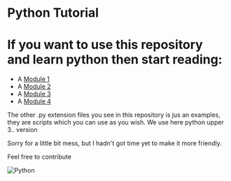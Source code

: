 # Python Tutorial

# If you want to use this repository and learn python then start reading: 

* A [Module 1](module1.txt)
* A [Module 2](module2.txt)
* A [Module 3](module3.txt)
* A [Module 4](module4.txt)


The other .py extension files you see in this repository is jus an examples, they are scripts which you can use as you wish.
We use here python upper  3.*.* version

Sorry for a little bit mess, but I hadn't got time yet to make it more friendly.

Feel free to contribute 


![Python](python-socket.jpg)
